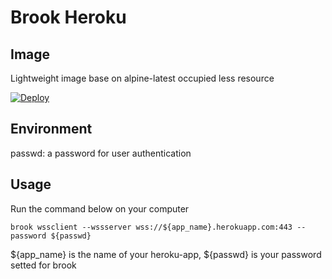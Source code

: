 # Brook Heroku

## Image

Lightweight image base on alpine-latest occupied less resource

[![Deploy](https://www.herokucdn.com/deploy/button.png)](https://dashboard.heroku.com/new?template=https://github.com/YulinChan/brook-heroku)

## Environment

passwd: a password for user authentication

## Usage

Run the command below on your computer

```
brook wssclient --wssserver wss://${app_name}.herokuapp.com:443 --password ${passwd}
```

${app_name} is the name of your heroku-app, ${passwd} is your password setted for brook
